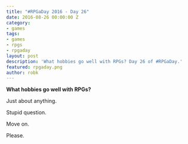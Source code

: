 ```yaml
---
title: "#RPGaDay 2016 - Day 26"
date: 2016-08-26 00:00:00 Z
category:
- games
tags:
- games
- rpgs
- rpgaday
layout: post
description: 'What hobbies go well with RPGs? Day 26 of #RPGaDay.'
featured: rpgaday.png
author: robk
---
```


**What hobbies go well with RPGs?**

Just about anything.  

Stupid question.

Move on.

Please.
